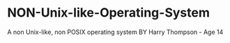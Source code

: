 # NON-Unix-like-Operating-System
A non Unix-like, non POSIX operating system
BY Harry Thompson - Age 14
